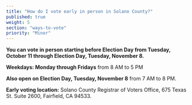 ```yaml
---
title: "How do I vote early in person in Solano County?"
published: true
weight: 5
section: "ways-to-vote"
priority: "Minor"
---
```


**You can vote in person starting before Election Day from Tuesday, October 11 through Election Day, Tuesday, November 8.**  

**Weekdays: Monday through Fridays** from 8 AM to 5 PM  

**Also open on Election Day, Tuesday, November 8** from 7 AM to 8 PM.  

**Early voting location:** Solano County Registrar of Voters Office, 675 Texas St. Suite 2600, Fairfield, CA 94533.  
